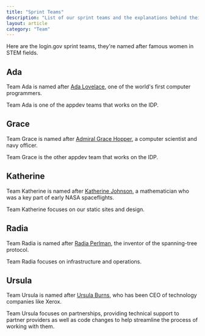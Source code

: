 ```yaml
---
title: "Sprint Teams"
description: "List of our sprint teams and the explanations behind their names"
layout: article
category: "Team"
---
```


Here are the login.gov sprint teams, they're named after famous women in STEM fields.

## Ada

Team Ada is named after [Ada Lovelace][ada], one of the world's first computer
programmers.

Team Ada is one of the appdev teams that works on the IDP.

[ada]: https://en.wikipedia.org/wiki/Ada_Lovelace

## Grace

Team Grace is named after [Admiral Grace Hopper][grace], a computer scientist
and navy officer.

Team Grace is the other appdev team that works on the IDP.

[grace]: https://en.wikipedia.org/wiki/Grace_Hopper

## Katherine

Team Katherine is named after [Katherine Johnson][katherine], a mathematician
who was a key part of early NASA spaceflights.

Team Katherine focuses on our static sites and design.

[katherine]: https://en.wikipedia.org/wiki/Katherine_Johnson


## Radia

Team Radia is named after [Radia Perlman][radia], the inventor of the spanning-tree protocol.

Team Radia focuses on infrastructure and operations.

[radia]: https://en.wikipedia.org/wiki/Radia_Perlman

## Ursula

Team Ursula is named after [Ursula Burns][ursula], who has been CEO of technology
companies like Xerox.

Team Ursula focuses on partnerships, providing technical support to partner providers
as well as code changes to help streamline the process of working with them.

[ursula]: https://en.wikipedia.org/wiki/Ursula_Burns
